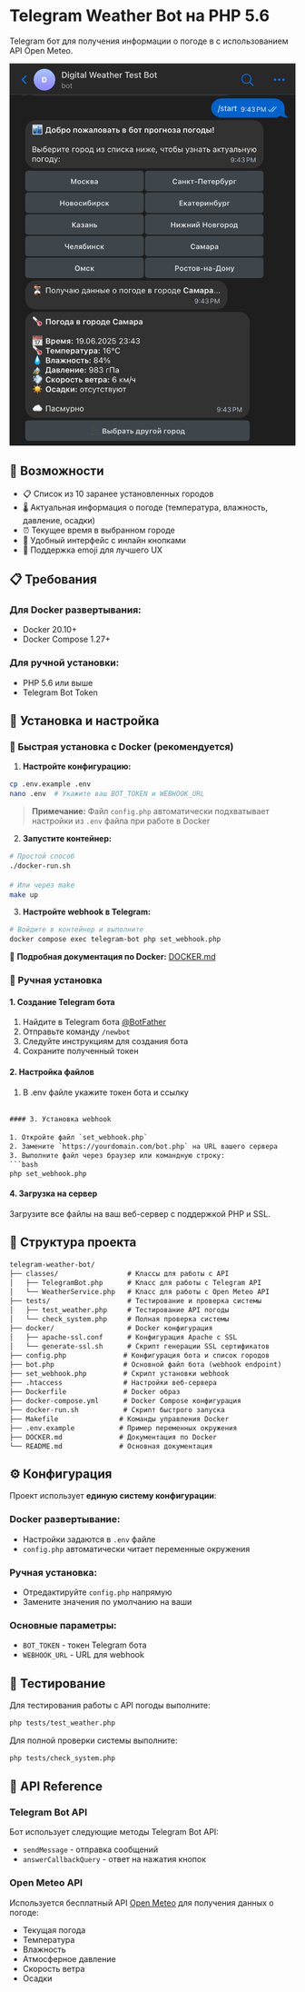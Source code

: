 # Telegram Weather Bot на PHP 5.6

Telegram бот для получения информации о погоде в с использованием API Open Meteo.

![Обложка](https://raw.githubusercontent.com/tereshin/test-telegram-backend/refs/heads/main/cover.png)

## 🌟 Возможности

- 📋 Список из 10 заранее установленных городов
- 🌡️ Актуальная информация о погоде (температура, влажность, давление, осадки)
- ⏰ Текущее время в выбранном городе
- 🎨 Удобный интерфейс с инлайн кнопками
- 📱 Поддержка emoji для лучшего UX

## 📋 Требования

### Для Docker развертывания:
- Docker 20.10+
- Docker Compose 1.27+

### Для ручной установки:
- PHP 5.6 или выше
- Telegram Bot Token

## 🚀 Установка и настройка

### 🐳 Быстрая установка с Docker (рекомендуется)

1. **Настройте конфигурацию:**
```bash
cp .env.example .env
nano .env  # Укажите ваш BOT_TOKEN и WEBHOOK_URL
```
> **Примечание:** Файл `config.php` автоматически подхватывает настройки из `.env` файла при работе в Docker

2. **Запустите контейнер:**
```bash
# Простой способ
./docker-run.sh

# Или через make
make up
```

3. **Настройте webhook в Telegram:**
```bash
# Войдите в контейнер и выполните
docker compose exec telegram-bot php set_webhook.php
```

📖 **Подробная документация по Docker:** [DOCKER.md](DOCKER.md)

### 🔧 Ручная установка

#### 1. Создание Telegram бота

1. Найдите в Telegram бота [@BotFather](https://t.me/botfather)
2. Отправьте команду `/newbot`
3. Следуйте инструкциям для создания бота
4. Сохраните полученный токен

#### 2. Настройка файлов

1. В .env файле укажите токен бота и ссылку
```

#### 3. Установка webhook

1. Откройте файл `set_webhook.php`
2. Замените `https://yourdomain.com/bot.php` на URL вашего сервера
3. Выполните файл через браузер или командную строку:
```bash
php set_webhook.php
```

#### 4. Загрузка на сервер

Загрузите все файлы на ваш веб-сервер с поддержкой PHP и SSL.

## 📁 Структура проекта

```
telegram-weather-bot/
├── classes/                 # Классы для работы с API
│   ├── TelegramBot.php      # Класс для работы с Telegram API
│   └── WeatherService.php   # Класс для работы с Open Meteo API
├── tests/                   # Тестирование и проверка системы
│   ├── test_weather.php     # Тестирование API погоды
│   └── check_system.php     # Полная проверка системы
├── docker/                  # Docker конфигурация
│   ├── apache-ssl.conf      # Конфигурация Apache с SSL
│   └── generate-ssl.sh      # Скрипт генерации SSL сертификатов
├── config.php              # Конфигурация бота и список городов
├── bot.php                 # Основной файл бота (webhook endpoint)
├── set_webhook.php         # Скрипт установки webhook
├── .htaccess               # Настройки веб-сервера
├── Dockerfile              # Docker образ
├── docker-compose.yml      # Docker Compose конфигурация
├── docker-run.sh           # Скрипт быстрого запуска
├── Makefile               # Команды управления Docker
├── .env.example           # Пример переменных окружения
├── DOCKER.md              # Документация по Docker
└── README.md              # Основная документация
```

## ⚙️ Конфигурация

Проект использует **единую систему конфигурации**:

### Docker развертывание:
- Настройки задаются в `.env` файле
- `config.php` автоматически читает переменные окружения

### Ручная установка:
- Отредактируйте `config.php` напрямую
- Замените значения по умолчанию на ваши

### Основные параметры:
- `BOT_TOKEN` - токен Telegram бота
- `WEBHOOK_URL` - URL для webhook

## 🧪 Тестирование

Для тестирования работы с API погоды выполните:
```bash
php tests/test_weather.php
```

Для полной проверки системы выполните:
```bash
php tests/check_system.php
```

## 🔧 API Reference

### Telegram Bot API
Бот использует следующие методы Telegram Bot API:
- `sendMessage` - отправка сообщений
- `answerCallbackQuery` - ответ на нажатия кнопок

### Open Meteo API  
Используется бесплатный API [Open Meteo](https://open-meteo.com/) для получения данных о погоде:
- Текущая погода
- Температура
- Влажность  
- Атмосферное давление
- Скорость ветра
- Осадки
